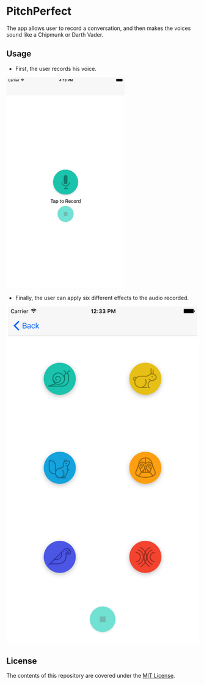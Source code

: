 # PitchPerfect
The app allows user to record a conversation, and then makes the voices sound like a Chipmunk or Darth Vader.

## Usage 
- First, the user records his voice.

![Alt text](/ScreenShot/RecordSounds.png?raw=true "")                        

- Finally, the user can apply six different effects to the audio recorded.

![Alt text](/ScreenShot/PlaySounds.jpg?raw=true "")

## License
The contents of this repository are covered under the [MIT License](LICENSE).
